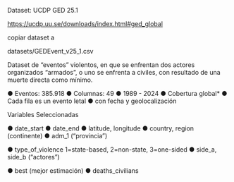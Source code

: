 Dataset: UCDP GED 25.1


https://ucdp.uu.se/downloads/index.html#ged_global

copiar dataset a 

datasets/GEDEvent_v25_1.csv


Dataset de “eventos” violentos, en que se enfrentan dos actores organizados “armados”, o uno se enfrenta a civiles, con resultado de una muerte directa como mínimo.


● Eventos: 385.918
● Columnas: 49
● 1989 - 2024
● Cobertura global*
● Cada fila es un evento letal
● con fecha y geolocalización

Variables Seleccionadas


● date_start
● date_end
● latitude, longitude
● country, region (continente)
● adm_1 (“provincia”)

● type_of_violence
1=state-based, 2=non-state,
3=one-sided
● side_a, side_b (“actores”)

● best (mejor estimación)
● deaths_civilians

